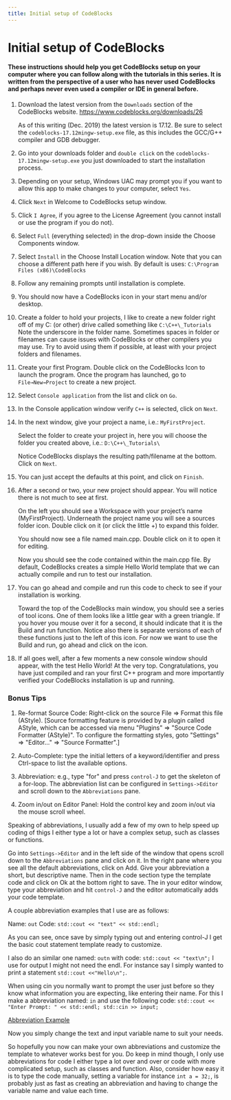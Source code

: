 ```yaml
---
title: Initial setup of CodeBlocks
---
```


# Initial setup of CodeBlocks


#### These instructions should help you get CodeBlocks setup on your computer where you can follow along with the tutorials in this series. It is written from the perspective of a user who has never used CodeBlocks and perhaps never even used a compiler or IDE in general before.



1. Download the latest version from the `Downloads` section of the CodeBlocks website. https://www.codeblocks.org/downloads/26

   As of this writing (Dec. 2019) the latest version is 17.12.
   Be sure to select the `codeblocks-17.12mingw-setup.exe` file, as this includes the GCC/G++ compiler and GDB debugger.

2. Go into your downloads folder and `double click` on the `codeblocks-17.12mingw-setup.exe` you just downloaded to start the installation process.

3. Depending on your setup, Windows UAC may prompt you if you want to allow this app to make changes to your computer, select `Yes`.

4. Click `Next` in Welcome to CodeBlocks setup window.

5. Click `I Agree`, if you agree to the License Agreement (you cannot install or use the program if you do not).

6. Select `Full` (everything selected) in the drop-down inside the Choose Components window.

7. Select `Install` in the Choose Install Location window. Note that you can choose a different path here if you wish. By default is uses: `C:\Program Files (x86)\CodeBlocks`

8. Follow any remaining prompts until installation is complete.

9. You should now have a CodeBlocks icon in your start menu and/or desktop.

10. Create a folder to hold your projects, I like to create a new folder right off of my C: (or other) drive called something like `C:\C++\_Tutorials`
    Note the underscore in the folder name. Sometimes spaces in folder or filenames can cause issues with CodeBlocks or other compilers you may use. Try to avoid using them if possible, at least with your project folders and filenames.

11. Create your first Program. Double click on the CodeBlocks Icon to launch the program. Once the program has launched, go to `File→New→Project` to create a new project.

12. Select `Console application` from the list and click on `Go`.

13. In the Console application window verify `C++` is selected, click on `Next`.

14. In the next window, give your project a name, i.e.: `MyFirstProject`.

    Select the folder to create your project in, here you will choose the folder you created above, i.e.: `D:\C++\_Tutorials\`

    Notice CodeBlocks displays the resulting path/filename at the bottom. Click on `Next`.

15. You can just accept the defaults at this point, and click on `Finish`.

16. After a second or two, your new project should appear. You will notice there is not much to see at first.

    On the left you should see a Workspace with your project’s name (MyFirstProject). Underneath the project name you will see a sources folder icon. Double click on it (or click the little +) to expand this folder.

    You should now see a file named main.cpp. Double click on it to open it for editing.

    Now you should see the code contained within the main.cpp file. By default, CodeBlocks creates a simple Hello World template that we can actually compile and run to test our installation.

17. You can go ahead and compile and run this code to check to see if your installation is working.

    Toward the top of the CodeBlocks main window, you should see a series of tool icons. One of them looks like a little gear with a green triangle. If you hover you mouse over it for a second, it should indicate that it is the Build and run function. Notice also there is separate versions of each of these functions just to the left of this icon. For now we want to use the Build and run, go ahead and click on the icon.

18. If all goes well, after a few moments a new console window should appear, with the test Hello World! At the very top. Congratulations, you have just compiled and ran your first C++ program and more importantly verified your  CodeBlocks installation is up and running.


### Bonus Tips  


1. Re-format Source Code: Right-click on the source File ⇒ Format this file (AStyle). [Source formatting feature is provided by a plugin called AStyle, which can be accessed via menu "Plugins" ⇒ "Source Code Formatter (AStyle)".
To configure the formatting styles, goto "Settings" ⇒ "Editor..." ⇒ "Source Formatter".]

2. Auto-Complete: type the initial letters of a keyword/identifier and press Ctrl-space to list the available options.

3. Abbreviation: e.g., type "for" and press `control-J` to get the skeleton of a for-loop. The abbreviation list can be configured in `Settings->Editor` and scroll down to the `Abbreviations` pane.

4. Zoom in/out on Editor Panel: Hold the control key and zoom in/out via the mouse scroll wheel.

Speaking of abbreviations, I usually add a few of my own to help speed up coding of thigs I either type a lot or have a complex setup, such as classes or functions.

Go into `Settings->Editor` and in the left side of the window that opens scroll down to the `Abbreviations` pane and click on it. In the right pane where you see all the default abbreviations, click on Add.
Give your abbreviation a short, but descriptive name. Then in the code section type the template code and click on Ok at the bottom right to save. The in your editor window, type your abbreviation and hit `control-J` and the editor automatically adds your code template.

A couple abbreviation examples that I use are as follows:

Name: `out`  Code: `std::cout << "text" << std::endl;`

As you can see, once save by simply typing out and entering control-J I get the basic cout statement template ready to customize.

I also do an similar one named: `outn`  with code: `std::cout << "text\n";` I use for output I might not need the endl. For instance say I simply wanted to print a statement `std::cout <<"Hello\n";`.

When using cin you normally want to  prompt the user just before so they know what information you are expecting, like entering their name.
For this I make a abbreviation named: `in` and use the following code:
`std::cout << "Enter Prompt: " << std::endl;
std::cin >> input;`

[Abbreviation Example](images/Abbreviations.jpg)

Now you simply change the text and input variable name to suit your needs.

So hopefully you now can make your own abbreviations and customize the template to whatever works best for you. Do keep in mind though, I only use abbreviations for code I either type a lot over and over or code with more complicated setup, such as classes and function. Also, consider how easy it is to type the code manually, setting a variable for instance `int a = 32;`, is probably just as fast as creating an abbreviation and having to change the variable name and value each time.

